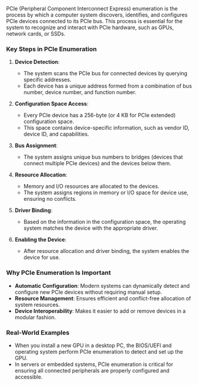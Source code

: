 PCIe (Peripheral Component Interconnect Express) enumeration is the process by which a computer system discovers, identifies, and configures PCIe devices connected to its PCIe bus.
This process is essential for the system to recognize and interact with PCIe hardware, such as GPUs, network cards, or SSDs.

### Key Steps in PCIe Enumeration
1. **Device Detection**:
   - The system scans the PCIe bus for connected devices by querying specific addresses.
   - Each device has a unique address formed from a combination of bus number, device number, and function number.

2. **Configuration Space Access**:
   - Every PCIe device has a 256-byte (or 4 KB for PCIe extended) configuration space.
   - This space contains device-specific information, such as vendor ID, device ID, and capabilities.

3. **Bus Assignment**:
   - The system assigns unique bus numbers to bridges (devices that connect multiple PCIe devices) and the devices below them.

4. **Resource Allocation**:
   - Memory and I/O resources are allocated to the devices.
   - The system assigns regions in memory or I/O space for device use, ensuring no conflicts.

5. **Driver Binding**:
   - Based on the information in the configuration space, the operating system matches the device with the appropriate driver.

6. **Enabling the Device**:
   - After resource allocation and driver binding, the system enables the device for use.

### Why PCIe Enumeration Is Important
- **Automatic Configuration**: Modern systems can dynamically detect and configure new PCIe devices without requiring manual setup.
- **Resource Management**: Ensures efficient and conflict-free allocation of system resources.
- **Device Interoperability**: Makes it easier to add or remove devices in a modular fashion.

### Real-World Examples
- When you install a new GPU in a desktop PC, the BIOS/UEFI and operating system perform PCIe enumeration to detect and set up the GPU.
- In servers or embedded systems, PCIe enumeration is critical for ensuring all connected peripherals are properly configured and accessible.
